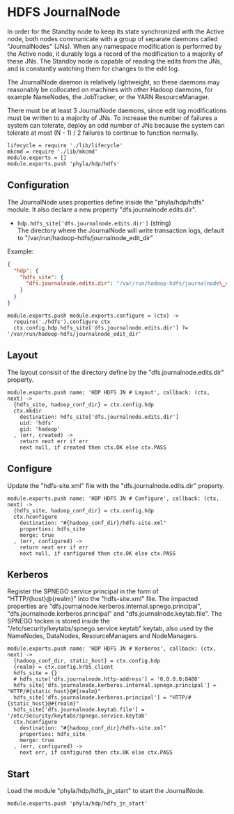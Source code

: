
# HDFS JournalNode

In order for the Standby node to keep its state synchronized with the Active 
node, both nodes communicate with a group of separate daemons called 
"JournalNodes" (JNs). When any namespace modification is performed by the Active 
node, it durably logs a record of the modification to a majority of these JNs. 
The Standby node is capable of reading the edits from the JNs, and is constantly 
watching them for changes to the edit log.

The JournalNode daemon is relatively lightweight, so these daemons may reasonably 
be collocated on machines with other Hadoop daemons, for example NameNodes, the 
JobTracker, or the YARN ResourceManager.

There must be at least 3 JournalNode daemons, since edit log modifications must 
be written to a majority of JNs. To increase the number of failures a system
can tolerate, deploy an odd number of JNs because the system can tolerate at 
most (N - 1) / 2 failures to continue to function normally.

    lifecycle = require './lib/lifecycle'
    mkcmd = require './lib/mkcmd'
    module.exports = []
    module.exports.push 'phyla/hdp/hdfs'

## Configuration

The JournalNode uses properties define inside the "phyla/hdp/hdfs" module. It
also declare a new property "dfs.journalnode.edits.dir".

*   `hdp.hdfs_site['dfs.journalnode.edits.dir']` (string)   
    The directory where the JournalNode will write transaction logs, default
    to "/var/run/hadoop-hdfs/journalnode\_edit\_dir"

Example:

```json
{
  "hdp": {
    "hdfs_site": {
      "dfs.journalnode.edits.dir": "/var/run/hadoop-hdfs/journalnode\_edit\_dir"
    }
  }
}
```

    module.exports.push module.exports.configure = (ctx) ->
      require('./hdfs').configure ctx
      ctx.config.hdp.hdfs_site['dfs.journalnode.edits.dir'] ?= '/var/run/hadoop-hdfs/journalnode_edit_dir'

## Layout

The layout consisit of the directory define by the "dfs.journalnode.edits.dir"
property.

    module.exports.push name: 'HDP HDFS JN # Layout', callback: (ctx, next) ->
      {hdfs_site, hadoop_conf_dir} = ctx.config.hdp
      ctx.mkdir
        destination: hdfs_site['dfs.journalnode.edits.dir']
        uid: 'hdfs'
        gid: 'hadoop'
      , (err, created) ->
        return next err if err
        next null, if created then ctx.OK else ctx.PASS

## Configure

Update the "hdfs-site.xml" file with the "dfs.journalnode.edits.dir" property.

    module.exports.push name: 'HDP HDFS JN # Configure', callback: (ctx, next) ->
      {hdfs_site, hadoop_conf_dir} = ctx.config.hdp
      ctx.hconfigure
        destination: "#{hadoop_conf_dir}/hdfs-site.xml"
        properties: hdfs_site
        merge: true
      , (err, configured) ->
        return next err if err
        next null, if configured then ctx.OK else ctx.PASS

## Kerberos

Register the SPNEGO service principal in the form of "HTTP/{host}@{realm}" into 
the "hdfs-site.xml" file. The impacted properties are "dfs.journalnode.kerberos.internal.spnego.principal", 
"dfs.journalnode.kerberos.principal" and "dfs.journalnode.keytab.file". The SPNEGO 
tocken is stored inside the "/etc/security/keytabs/spnego.service.keytab" keytab, 
also used by the NameNodes, DataNodes, ResourceManagers and NodeManagers.

    module.exports.push name: 'HDP HDFS JN # Kerberos', callback: (ctx, next) ->
      {hadoop_conf_dir, static_host} = ctx.config.hdp
      {realm} = ctx.config.krb5_client
      hdfs_site = {}
      # hdfs_site['dfs.journalnode.http-address'] = '0.0.0.0:8480'
      hdfs_site['dfs.journalnode.kerberos.internal.spnego.principal'] = "HTTP/#{static_host}@#{realm}"
      hdfs_site['dfs.journalnode.kerberos.principal'] = "HTTP/#{static_host}@#{realm}"
      hdfs_site['dfs.journalnode.keytab.file'] = '/etc/security/keytabs/spnego.service.keytab'
      ctx.hconfigure
        destination: "#{hadoop_conf_dir}/hdfs-site.xml"
        properties: hdfs_site
        merge: true
      , (err, configured) ->
        next err, if configured then ctx.OK else ctx.PASS

## Start

Load the module "phyla/hdp/hdfs\_jn\_start" to start the JournalNode.

    module.exports.push 'phyla/hdp/hdfs_jn_start'




